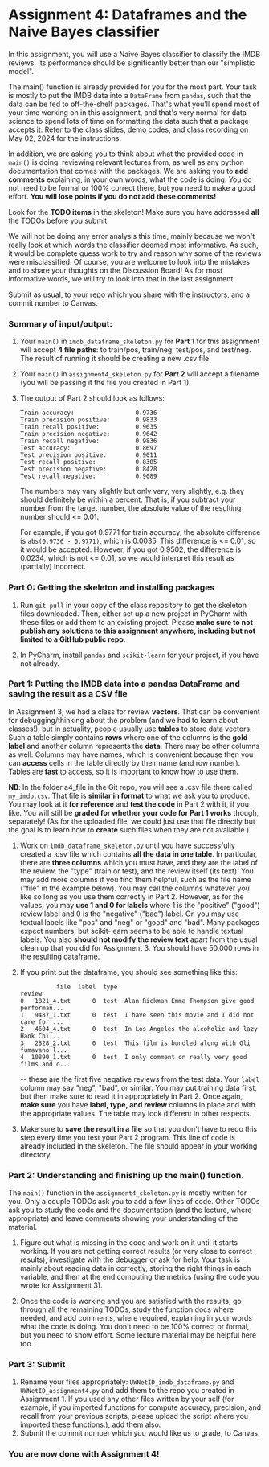 # Assignment 4: Dataframes and the Naive Bayes classifier

In this assignment, you will use a Naive Bayes classifier to classify the IMDB reviews. Its performance should be significantly better than our "simplistic model".

The main() function is already provided for you for the most part. Your task is mostly to put the IMDB data into a `DataFrame` from `pandas`, such that the data can be fed to off-the-shelf packages. That's what you'll spend most of your time working on in this assignment, and that's very normal for data science to spend lots of time on formatting the data such that a package accepts it. Refer to the class slides, demo codes, and class recording on May 02, 2024 for the instructions.

In addition, we are asking you to think about what the provided code in `main()` is doing, reviewing relevant lectures from, as well as any python documentation that comes with the packages. We are asking you to **add comments** explaining, in your own words, what the code is doing. You do not need to be formal or 100% correct there, but you need to make a good effort. **You will lose points if you do not add these comments!**

Look for the **TODO items** in the skeleton! Make sure you have addressed **all** the TODOs before you submit. 

We will not be doing any error analysis this time, mainly because we won't really look at which words the classifier deemed most informative. As such, it would be complete guess work to try and reason why some of the reviews were misclassified. Of course, you are welcome to look into the mistakes and to share your thoughts on the Discussion Board! As for most informative words, we will try to look into that in the last assignment.

Submit as usual, to your repo which you share with the instructors, and a commit number to Canvas.

### Summary of input/output:

1. Your `main()` in `imdb_dataframe_skeleton.py` for **Part 1** for this assignment will accept **4 file paths**: to train/pos, train/neg, test/pos, and test/neg. The result of running it should be creating a new .csv file.

2. Your `main()` in `assignment4_skeleton.py` for **Part 2** will accept a filename (you will be passing it the file you created in Part 1).

3. The output of Part 2 should look as follows:
    ```
    Train accuracy:                 0.9736
    Train precision positive:       0.9833
    Train recall positive:          0.9635
    Train precision negative:       0.9642
    Train recall negative:          0.9836
    Test accuracy:                  0.8697
    Test precision positive:        0.9011
    Test recall positive:           0.8305
    Test precision negative:        0.8428
    Test recall negative:           0.9089    
    ```
    
    The numbers may vary slightly but only very, very slightly, e.g. they should definitely be within a percent. That is, if you subtract your number from the target number, the absolute value of the resulting number should <= 0.01.
    
    For example, if you got 0.9771 for train accuracy, the absolute difference is `abs(0.9736 - 0.9771)`, which is 0.0035. This difference is <= 0.01, so it would be accepted. However, if you got 0.9502, the difference is 0.0234, which is not <= 0.01, so we would interpret this result as (partially) incorrect.
    
### Part 0: Getting the skeleton and installing packages

1. Run `git pull` in your copy of the class repository to get the skeleton files downloaded. Then, either set up a new project in PyCharm with these files or add them to an existing project. Please **make sure to not publish any solutions to this assignment anywhere, including but not limited to a GitHub public repo**.

2. In PyCharm, install `pandas` and `scikit-learn` for your project, if you have not already.

### Part 1: Putting the IMDB data into a pandas DataFrame and saving the result as a CSV file

In Assignment 3, we had a class for review **vectors**. That can be convenient for debugging/thinking about the problem (and we had to learn about classes!), but in actuality, people usually use **tables** to store data vectors. Such a table simply contains **rows** where one of the columns is the **gold label** and another column represents the **data**. There may be other columns as well. Columns may have names, which is convenient because then you can **access** cells in the table directly by their name (and row number). Tables are **fast** to access, so it is important to know how to use them. 

**NB**: In the folder a4_file in the Git repo, you will see a .csv file there called `my_imdb.csv`. That file is **similar in format** to what we ask you to produce. You may look at it **for reference** and **test the code** in Part 2 with it, if you like. You will still be **graded for whether your code for Part 1 works** though, separately! (As for the uploaded file, we could just use that file directly but the goal is to learn how to **create** such files when they are not available.)

1.  Work on `imdb_dataframe_skeleton.py` until you have successfully created a .csv file which contains **all the data in one table**. In particular, there are **three columns** which you must have, and they are the label of the review, the "type" (train or test), and the review itself (its text). You may add more columns if you find them helpful, such as the file name ("file" in the example below). You may call the columns whatever you like so long as you use them correctly in Part 2. However, as for the values, you may **use 1 and 0 for labels** where 1 is the "positive" ("good") review label and 0 is the "negative" ("bad") label. Or, you may use textual labels like "pos" and "neg" or "good" and "bad". Many packages expect numbers, but scikit-learn seems to be able to handle textual labels. You also **should not modify the review text** apart from the usual clean up that you did for Assignment 3. You should have 50,000 rows in the resulting dataframe.


2. If you print out the dataframe, you should see something like this:

    ```
              file  label  type                                             review
    0   1821_4.txt      0  test  Alan Rickman Emma Thompson give good performan...
    1   9487_1.txt      0  test  I have seen this movie and I did not care for ...
    2   4604_4.txt      0  test  In Los Angeles the alcoholic and lazy Hank Chi...
    3   2828_2.txt      0  test  This film is bundled along with Gli fumavano l...
    4  10890_1.txt      0  test  I only comment on really very good films and o...
    ```

    -- these are the first five negative reviews from the test data. Your `label` column may say "neg", "bad", or similar. You may put training data first, but then make sure to read it in appropriately in Part 2. Once again, **make sure** you have **label, type, and review** columns in place and with the appropriate values. The table may look different in other respects.

4. Make sure to **save the result in a file** so that you don't have to redo this step every time you test your Part 2 program. This line of code is already included in the skeleton. The file should appear in your working directory.
 
### Part 2: Understanding and finishing up the main() function.

The `main()` function in the `assignment4_skeleton.py` is mostly written for you. Only a couple TODOs ask you to add a few lines of code. Other TODOs ask you to study the code and the documentation (and the lecture, where appropriate) and leave comments showing your understanding of the material.

1. Figure out what is missing in the code and work on it until it starts working. If you are not getting correct results (or very close to correct results), investigate with the debugger or ask for help. Your task is mainly about reading data in correctly, storing the right things in each variable, and then at the end computing the metrics (using the code you wrote for Assignment 3).

2. Once the code is working and you are satisfied with the results, go through all the remaining TODOs, study the function docs where needed, and add comments, where required, explaining in your words what the code is doing. You don't need to be 100% correct or formal, but you need to show effort. Some lecture material may be helpful here too.


### Part 3: Submit
1. Rename your files appropriately: `UWNetID_imdb_dataframe.py` and `UWNetID_assignment4.py` and add them to the repo you created in Assignment 1. If you used any other files written by your self (for example, if you imported functions for compute accuracy, precision, and recall from your previous scripts, please upload the script where you imported these functions.), add them also.
2. Submit the commit number which you would like us to grade, to Canvas.

### You are now done with Assignment 4!
